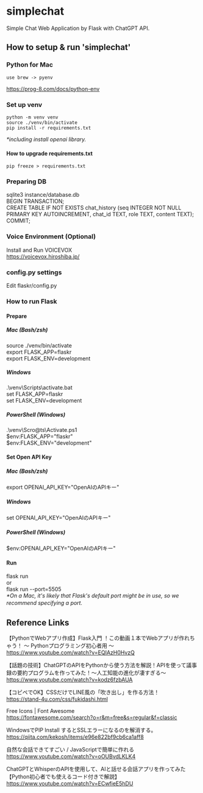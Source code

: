 # simplechat
Simple Chat Web Application by Flask with ChatGPT API.

## How to setup & run 'simplechat'

### Python for Mac
```
use brew -> pyenv  
```
https://prog-8.com/docs/python-env

### Set up venv
```
python -m venv venv  
source ./venv/bin/activate  
pip install -r requirements.txt
```
*\*including install openai library.*

#### How to upgrade requirements.txt
```
pip freeze > requirements.txt  
```

### Preparing DB
sqlite3 instance/database.db  
BEGIN TRANSACTION;  
CREATE TABLE IF NOT EXISTS chat_history (seq INTEGER NOT NULL PRIMARY KEY AUTOINCREMENT, chat_id TEXT, role TEXT, content TEXT);  
COMMIT;  

### Voice Environment (Optional)
Install and Run VOICEVOX  
https://voicevox.hiroshiba.jp/  

### config.py settings
Edit flaskr/config.py

### How to run Flask
#### Prepare
##### Mac (Bash/zsh)
source ./venv/bin/activate  
export FLASK_APP=flaskr  
export FLASK_ENV=development  

##### Windows
.\venv\Scripts\activate.bat  
set FLASK_APP=flaskr  
set FLASK_ENV=development  

##### PowerShell (Windows)
.\venv\Scro@ts\Activate.ps1  
$env:FLASK_APP="flaskr"  
$env:FLASK_ENV="development"  

#### Set Open API Key
##### Mac (Bash/zsh)
export OPENAI_API_KEY="OpenAIのAPIキー"  

##### Windows
set OPENAI_API_KEY="OpenAIのAPIキー"  

##### PowerShell (Windows)
$env:OPENAI_API_KEY="OpenAIのAPIキー"  

#### Run
flask run  
or  
flask run --port=5505  
*\*On a Mac, it's likely that Flask's default port might be in use, so we recommend specifying a port.*　　

## Reference Links
【PythonでWebアプリ作成】Flask入門 ！この動画１本でWebアプリが作れちゃう！ 〜 Pythonプログラミング初心者用 〜  
https://www.youtube.com/watch?v=EQIAzH0HvzQ  

【話題の技術】ChatGPTのAPIをPythonから使う方法を解説！APIを使って議事録の要約プログラムを作ってみた！〜人工知能の進化が凄すぎる〜  
https://www.youtube.com/watch?v=kodz6fzbAUA  

【コピペでOK】CSSだけでLINE風の「吹き出し」を作る方法！  
https://stand-4u.com/css/fukidashi.html  

Free Icons | Font Awesome  
https://fontawesome.com/search?o=r&m=free&s=regular&f=classic  

WindowsでPIP Install するとSSLエラーになるのを解消する。  
https://qiita.com/kekosh/items/e96e822bf9cb6ca1aff8  

自然な会話できてすごい / JavaScriptで簡単に作れる  
https://www.youtube.com/watch?v=oOUBvdLKLK4  

ChatGPTとWhisperのAPIを使用して、AIと話せる会話アプリを作ってみた【Python初心者でも使えるコード付きで解説】  
https://www.youtube.com/watch?v=ECwfieE5hDU  

